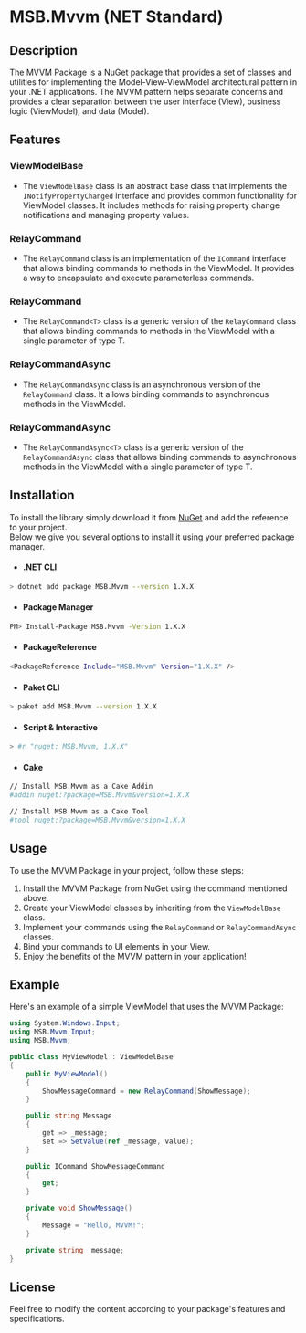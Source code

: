 # MSB.Mvvm (NET Standard)

## Description
The MVVM Package is a NuGet package that provides a set of classes and utilities for implementing the Model-View-ViewModel architectural pattern in your .NET applications. The MVVM pattern helps separate concerns and provides a clear separation between the user interface (View), business logic (ViewModel), and data (Model).

## Features

### ViewModelBase
- The `ViewModelBase` class is an abstract base class that implements the `INotifyPropertyChanged` interface and provides common functionality for ViewModel classes. It includes methods for raising property change notifications and managing property values.

### RelayCommand
- The `RelayCommand` class is an implementation of the `ICommand` interface that allows binding commands to methods in the ViewModel. It provides a way to encapsulate and execute parameterless commands.

### RelayCommand<T>
- The `RelayCommand<T>` class is a generic version of the `RelayCommand` class that allows binding commands to methods in the ViewModel with a single parameter of type T.

### RelayCommandAsync
- The `RelayCommandAsync` class is an asynchronous version of the `RelayCommand` class. It allows binding commands to asynchronous methods in the ViewModel.

### RelayCommandAsync<T>
- The `RelayCommandAsync<T>` class is a generic version of the `RelayCommandAsync` class that allows binding commands to asynchronous methods in the ViewModel with a single parameter of type T.

## Installation

To install the library simply download it from [NuGet](https://www.nuget.org/packages/MSB.Mvvm/) and add the reference to your project.  
Below we give you several options to install it using your preferred package manager.

- #### .NET CLI
```bash
> dotnet add package MSB.Mvvm --version 1.X.X
```
- #### Package Manager
```bash
PM> Install-Package MSB.Mvvm -Version 1.X.X
```
- #### PackageReference
```bash
<PackageReference Include="MSB.Mvvm" Version="1.X.X" />
```
- #### Paket CLI
```bash
> paket add MSB.Mvvm --version 1.X.X
```
- #### Script & Interactive
```bash
> #r "nuget: MSB.Mvvm, 1.X.X"
```
- #### Cake
```bash
// Install MSB.Mvvm as a Cake Addin
#addin nuget:?package=MSB.Mvvm&version=1.X.X

// Install MSB.Mvvm as a Cake Tool
#tool nuget:?package=MSB.Mvvm&version=1.X.X
```

## Usage
To use the MVVM Package in your project, follow these steps:

1. Install the MVVM Package from NuGet using the command mentioned above.
2. Create your ViewModel classes by inheriting from the `ViewModelBase` class.
3. Implement your commands using the `RelayCommand` or `RelayCommandAsync` classes.
4. Bind your commands to UI elements in your View.
5. Enjoy the benefits of the MVVM pattern in your application!

## Example
Here's an example of a simple ViewModel that uses the MVVM Package:

```csharp
using System.Windows.Input;
using MSB.Mvvm.Input;
using MSB.Mvvm;

public class MyViewModel : ViewModelBase
{
    public MyViewModel()
    {
        ShowMessageCommand = new RelayCommand(ShowMessage);
    }

    public string Message
    {
        get => _message;
        set => SetValue(ref _message, value);
    }

    public ICommand ShowMessageCommand
    {
        get;
    }

    private void ShowMessage()
    {
        Message = "Hello, MVVM!";
    }

    private string _message;
}
```
## License
Feel free to modify the content according to your package's features and specifications.

